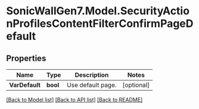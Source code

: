 # SonicWallGen7.Model.SecurityActionProfilesContentFilterConfirmPageDefault

## Properties

Name | Type | Description | Notes
------------ | ------------- | ------------- | -------------
**VarDefault** | **bool** | Use default page. | [optional] 

[[Back to Model list]](../README.md#documentation-for-models) [[Back to API list]](../README.md#documentation-for-api-endpoints) [[Back to README]](../README.md)


